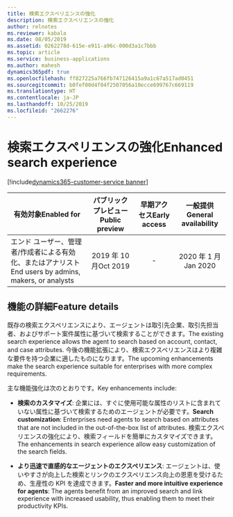 ```yaml
---
title: 検索エクスペリエンスの強化
description: 検索エクスペリエンスの強化
author: relnotes
ms.reviewer: kabala
ms.date: 08/05/2019
ms.assetid: 0262278d-615e-e911-a96c-000d3a1c7bbb
ms.topic: article
ms.service: business-applications
ms.author: mahesh
dynamics365pdf: true
ms.openlocfilehash: ff827225a766fb747126415a9a1c67a517ad0451
ms.sourcegitcommit: b0fef00d4f04f2507056a10ecce699767c669119
ms.translationtype: HT
ms.contentlocale: ja-JP
ms.lasthandoff: 10/25/2019
ms.locfileid: "2662276"
---
```

# <a name="enhanced-search-experience"></a><span data-ttu-id="53a08-103">検索エクスペリエンスの強化</span><span class="sxs-lookup"><span data-stu-id="53a08-103">Enhanced search experience</span></span>
[!include[dynamics365-customer-service banner](../includes/dynamics365-customer-service.md)]

| <span data-ttu-id="53a08-104">有効対象</span><span class="sxs-lookup"><span data-stu-id="53a08-104">Enabled for</span></span>    |  <span data-ttu-id="53a08-105">パブリック プレビュー</span><span class="sxs-lookup"><span data-stu-id="53a08-105">Public preview</span></span> | <span data-ttu-id="53a08-106">早期アクセス</span><span class="sxs-lookup"><span data-stu-id="53a08-106">Early access</span></span> | <span data-ttu-id="53a08-107">一般提供</span><span class="sxs-lookup"><span data-stu-id="53a08-107">General availability</span></span> | 
| ---------- | :----------: |:----------: |:----------: |
|<span data-ttu-id="53a08-108">エンド ユーザー、管理者/作成者による有効化、またはアナリスト</span><span class="sxs-lookup"><span data-stu-id="53a08-108">End users by admins, makers, or analysts</span></span>|<span data-ttu-id="53a08-109">2019 年 10 月</span><span class="sxs-lookup"><span data-stu-id="53a08-109">Oct 2019</span></span>|-| <span data-ttu-id="53a08-110">2020 年 1 月</span><span class="sxs-lookup"><span data-stu-id="53a08-110">Jan 2020</span></span>|






## <a name="feature-details"></a><span data-ttu-id="53a08-111">機能の詳細</span><span class="sxs-lookup"><span data-stu-id="53a08-111">Feature details</span></span>
<!--feature detail start -->
<span data-ttu-id="53a08-112">既存の検索エクスペリエンスにより、エージェントは取引先企業、取引先担当者、およびサポート案件属性に基づいて検索することができます。</span><span class="sxs-lookup"><span data-stu-id="53a08-112">The existing search experience allows the agent to search based on account, contact, and case attributes.</span></span> <span data-ttu-id="53a08-113">今後の機能拡張により、検索エクスペリエンスはより複雑な要件を持つ企業に適したものになります。</span><span class="sxs-lookup"><span data-stu-id="53a08-113">The upcoming enhancements make the search experience suitable for enterprises with more complex requirements.</span></span> 

<span data-ttu-id="53a08-114">主な機能強化は次のとおりです。</span><span class="sxs-lookup"><span data-stu-id="53a08-114">Key enhancements include:</span></span>

- <span data-ttu-id="53a08-115">**検索のカスタマイズ**: 企業には、すぐに使用可能な属性のリストに含まれていない属性に基づいて検索するためのエージェントが必要です。</span><span class="sxs-lookup"><span data-stu-id="53a08-115">**Search customization**: Enterprises need agents to search based on attributes that are not included in the out-of-the-box list of attributes.</span></span> <span data-ttu-id="53a08-116">検索エクスペリエンスの強化により、検索フィールドを簡単にカスタマイズできます。</span><span class="sxs-lookup"><span data-stu-id="53a08-116">The enhancements in search experience allow easy customization of the search fields.</span></span>

- <span data-ttu-id="53a08-117">**より迅速で直感的なエージェントのエクスペリエンス**: エージェントは、使いやすさが向上した検索とリンクのエクスペリエンス向上の恩恵を受けるため、生産性の KPI を達成できます。</span><span class="sxs-lookup"><span data-stu-id="53a08-117">**Faster and more intuitive experience for agents**: The agents benefit from an improved search and link experience with increased usability, thus enabling them to meet their productivity KPIs.</span></span>
<!--feature detail end -->










